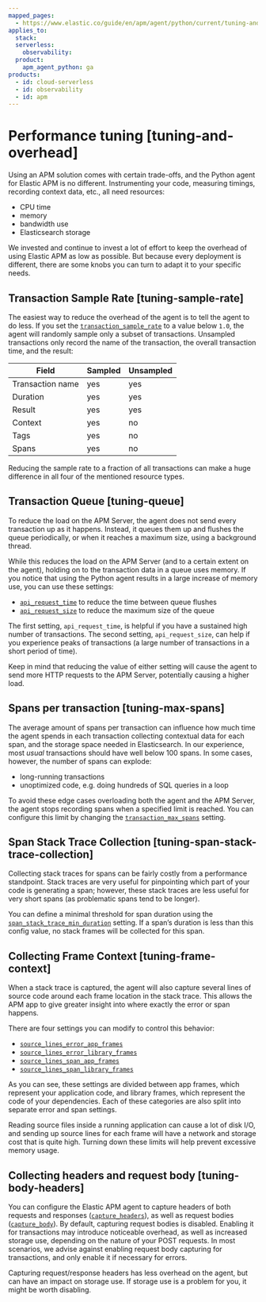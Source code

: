 ```yaml
---
mapped_pages:
  - https://www.elastic.co/guide/en/apm/agent/python/current/tuning-and-overhead.html
applies_to:
  stack:
  serverless:
    observability:
  product:
    apm_agent_python: ga
products:
  - id: cloud-serverless
  - id: observability
  - id: apm
---
```


# Performance tuning [tuning-and-overhead]

Using an APM solution comes with certain trade-offs, and the Python agent for Elastic APM is no different. Instrumenting your code, measuring timings, recording context data, etc., all need resources:

* CPU time
* memory
* bandwidth use
* Elasticsearch storage

We invested and continue to invest a lot of effort to keep the overhead of using Elastic APM as low as possible. But because every deployment is different, there are some knobs you can turn to adapt it to your specific needs.


## Transaction Sample Rate [tuning-sample-rate]

The easiest way to reduce the overhead of the agent is to tell the agent to do less. If you set the [`transaction_sample_rate`](/reference/configuration.md#config-transaction-sample-rate) to a value below `1.0`, the agent will randomly sample only a subset of transactions. Unsampled transactions only record the name of the transaction, the overall transaction time, and the result:

| Field | Sampled | Unsampled |
| --- | --- | --- |
| Transaction name | yes | yes |
| Duration | yes | yes |
| Result | yes | yes |
| Context | yes | no |
| Tags | yes | no |
| Spans | yes | no |

Reducing the sample rate to a fraction of all transactions can make a huge difference in all four of the mentioned resource types.


## Transaction Queue [tuning-queue]

To reduce the load on the APM Server, the agent does not send every transaction up as it happens. Instead, it queues them up and flushes the queue periodically, or when it reaches a maximum size, using a background thread.

While this reduces the load on the APM Server (and to a certain extent on the agent), holding on to the transaction data in a queue uses memory. If you notice that using the Python agent results in a large increase of memory use, you can use these settings:

* [`api_request_time`](/reference/configuration.md#config-api-request-time) to reduce the time between queue flushes
* [`api_request_size`](/reference/configuration.md#config-api-request-size) to reduce the maximum size of the queue

The first setting, `api_request_time`, is helpful if you have a sustained high number of transactions. The second setting, `api_request_size`, can help if you experience peaks of transactions (a large number of transactions in a short period of time).

Keep in mind that reducing the value of either setting will cause the agent to send more HTTP requests to the APM Server, potentially causing a higher load.


## Spans per transaction [tuning-max-spans]

The average amount of spans per transaction can influence how much time the agent spends in each transaction collecting contextual data for each span, and the storage space needed in Elasticsearch. In our experience, most *usual* transactions should have well below 100 spans. In some cases, however, the number of spans can explode:

* long-running transactions
* unoptimized code, e.g. doing hundreds of SQL queries in a loop

To avoid these edge cases overloading both the agent and the APM Server, the agent stops recording spans when a specified limit is reached. You can configure this limit by changing the [`transaction_max_spans`](/reference/configuration.md#config-transaction-max-spans) setting.


## Span Stack Trace Collection [tuning-span-stack-trace-collection]

Collecting stack traces for spans can be fairly costly from a performance standpoint. Stack traces are very useful for pinpointing which part of your code is generating a span; however, these stack traces are less useful for very short spans (as problematic spans tend to be longer).

You can define a minimal threshold for span duration using the [`span_stack_trace_min_duration`](/reference/configuration.md#config-span-stack-trace-min-duration) setting. If a span’s duration is less than this config value, no stack frames will be collected for this span.


## Collecting Frame Context [tuning-frame-context]

When a stack trace is captured, the agent will also capture several lines of source code around each frame location in the stack trace. This allows the APM app to give greater insight into where exactly the error or span happens.

There are four settings you can modify to control this behavior:

* [`source_lines_error_app_frames`](/reference/configuration.md#config-source-lines-error-app-frames)
* [`source_lines_error_library_frames`](/reference/configuration.md#config-source-lines-error-library-frames)
* [`source_lines_span_app_frames`](/reference/configuration.md#config-source-lines-span-app-frames)
* [`source_lines_span_library_frames`](/reference/configuration.md#config-source-lines-span-library-frames)

As you can see, these settings are divided between app frames, which represent your application code, and library frames, which represent the code of your dependencies. Each of these categories are also split into separate error and span settings.

Reading source files inside a running application can cause a lot of disk I/O, and sending up source lines for each frame will have a network and storage cost that is quite high. Turning down these limits will help prevent excessive memory usage.


## Collecting headers and request body [tuning-body-headers]

You can configure the Elastic APM agent to capture headers of both requests and responses ([`capture_headers`](/reference/configuration.md#config-capture-headers)), as well as request bodies ([`capture_body`](/reference/configuration.md#config-capture-body)). By default, capturing request bodies is disabled. Enabling it for transactions may introduce noticeable overhead, as well as increased storage use, depending on the nature of your POST requests. In most scenarios, we advise against enabling request body capturing for transactions, and only enable it if necessary for errors.

Capturing request/response headers has less overhead on the agent, but can have an impact on storage use. If storage use is a problem for you, it might be worth disabling.


